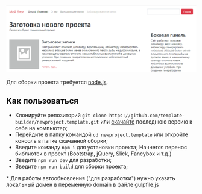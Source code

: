 ![](https://github.com/nikolays93/newproject.boilerplate/raw/master/public_html/screenshot.png)

Для сборки проекта требуется [node.js](https://nodejs.org/en/download/).

## Как пользоваться
* Клонируйте репозиторий ```git clone https://github.com/template-builder/newproject.template.git``` или [скачайте](https://github.com/template-builder/newproject.template/releases/latest) последнюю версию к себе на компьютер;
* Перейдите в папку командой ```cd newproject.template``` или откройте консоль в папке скачанной сборки;
* Введите команду ```npm i``` для установки проекта; Начнется перенос библиотек в проект (Bootstrap, jQuery, Slick, Fancybox и т.д.)
* Введите ```npm run dev``` для разработки;
* Введите ```npm run build``` для сборки проекта;

\* Для работы автообновления ("для разработки") нужно указать локальный домен в переменную domain в файле gulpfile.js
